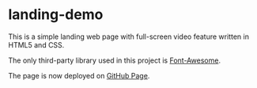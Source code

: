 # landing-demo

This is a simple landing web page with full-screen video feature written in HTML5 and CSS. 

The only third-party library used in this project is [Font-Awesome](https://cdnjs.cloudflare.com/ajax/libs/font-awesome/5.13.0/css/all.min.css).

The page is now deployed on [GitHub Page](https://peterhychan.github.io/landing-demo-/). 
